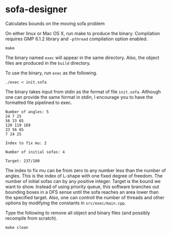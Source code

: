 # sofa-designer
Calculates bounds on the moving sofa problem

On either linux or Mac OS X, run make to produce the binary. Compilation requires GMP 6.1.2 library and `-pthread` compilation option enabled.

    make

The binary named `exec` will appear in the same directory. Also, the object files are produced in the `build` directory. 

To use the binary, run `exec` as the following.

    ./exec < init.sofa

The binary takes input from stdin as the format of file `init.sofa`. 
Although one can provide the same format in stdin, I encourage you to have the formatted file pipelined to exec.

    Number of angles: 5
    24 7 25
    56 33 65
    120 119 169
    33 56 65
    7 24 25
    
    Index to fix mu: 2
    
    Number of initial sofas: 4
    
    Target: 237/100

The index to fix mu can be from zero to any number less than the number of angles. 
This is the index of L-shape with one fixed degree of freedom.
The number of initial sofas can by any positive integer.
Target is the bound we want to show. Instead of using priority queue, this software branches out bounding boxes 
in a DFS sense until the sofa reaches an area lower than the specified target.
Also, one can controll the number of threads and other options by modifying the constants in `src/exec/main.cpp`.

Type the following to remove all object and binary files (and possibly recompile from scratch).

    make clean

